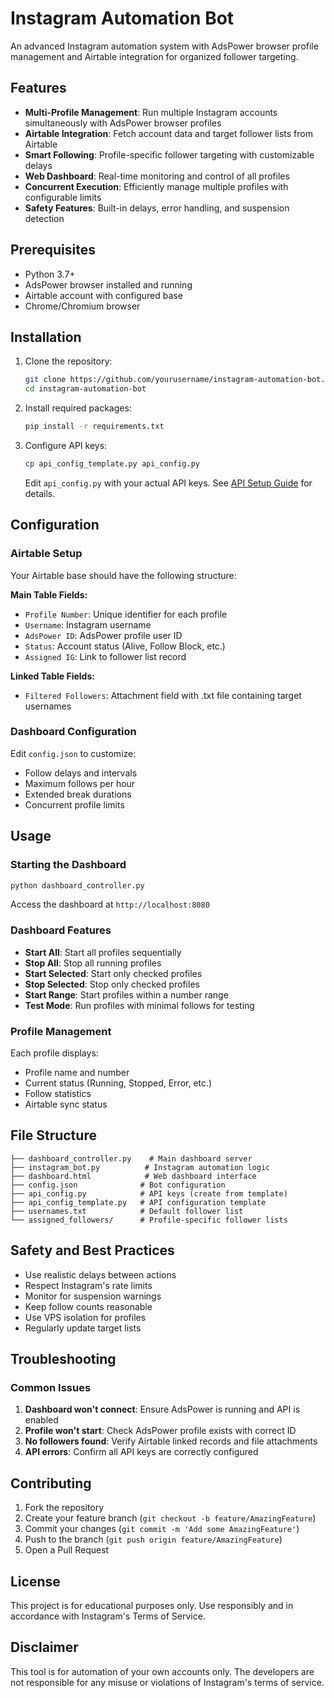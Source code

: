 # Instagram Automation Bot

An advanced Instagram automation system with AdsPower browser profile management and Airtable integration for organized follower targeting.

## Features

- **Multi-Profile Management**: Run multiple Instagram accounts simultaneously with AdsPower browser profiles
- **Airtable Integration**: Fetch account data and target follower lists from Airtable
- **Smart Following**: Profile-specific follower targeting with customizable delays
- **Web Dashboard**: Real-time monitoring and control of all profiles
- **Concurrent Execution**: Efficiently manage multiple profiles with configurable limits
- **Safety Features**: Built-in delays, error handling, and suspension detection

## Prerequisites

- Python 3.7+
- AdsPower browser installed and running
- Airtable account with configured base
- Chrome/Chromium browser

## Installation

1. Clone the repository:
   ```bash
   git clone https://github.com/yourusername/instagram-automation-bot.git
   cd instagram-automation-bot
   ```

2. Install required packages:
   ```bash
   pip install -r requirements.txt
   ```

3. Configure API keys:
   ```bash
   cp api_config_template.py api_config.py
   ```
   Edit `api_config.py` with your actual API keys. See [API Setup Guide](README_API_SETUP.md) for details.

## Configuration

### Airtable Setup

Your Airtable base should have the following structure:

**Main Table Fields:**
- `Profile Number`: Unique identifier for each profile
- `Username`: Instagram username
- `AdsPower ID`: AdsPower profile user ID
- `Status`: Account status (Alive, Follow Block, etc.)
- `Assigned IG`: Link to follower list record

**Linked Table Fields:**
- `Filtered Followers`: Attachment field with .txt file containing target usernames

### Dashboard Configuration

Edit `config.json` to customize:
- Follow delays and intervals
- Maximum follows per hour
- Extended break durations
- Concurrent profile limits

## Usage

### Starting the Dashboard

```bash
python dashboard_controller.py
```

Access the dashboard at `http://localhost:8080`

### Dashboard Features

- **Start All**: Start all profiles sequentially
- **Stop All**: Stop all running profiles
- **Start Selected**: Start only checked profiles
- **Stop Selected**: Stop only checked profiles
- **Start Range**: Start profiles within a number range
- **Test Mode**: Run profiles with minimal follows for testing

### Profile Management

Each profile displays:
- Profile name and number
- Current status (Running, Stopped, Error, etc.)
- Follow statistics
- Airtable sync status

## File Structure

```
├── dashboard_controller.py    # Main dashboard server
├── instagram_bot.py          # Instagram automation logic
├── dashboard.html            # Web dashboard interface
├── config.json              # Bot configuration
├── api_config.py            # API keys (create from template)
├── api_config_template.py   # API configuration template
├── usernames.txt            # Default follower list
└── assigned_followers/      # Profile-specific follower lists
```

## Safety and Best Practices

- Use realistic delays between actions
- Respect Instagram's rate limits
- Monitor for suspension warnings
- Keep follow counts reasonable
- Use VPS isolation for profiles
- Regularly update target lists

## Troubleshooting

### Common Issues

1. **Dashboard won't connect**: Ensure AdsPower is running and API is enabled
2. **Profile won't start**: Check AdsPower profile exists with correct ID
3. **No followers found**: Verify Airtable linked records and file attachments
4. **API errors**: Confirm all API keys are correctly configured

## Contributing

1. Fork the repository
2. Create your feature branch (`git checkout -b feature/AmazingFeature`)
3. Commit your changes (`git commit -m 'Add some AmazingFeature'`)
4. Push to the branch (`git push origin feature/AmazingFeature`)
5. Open a Pull Request

## License

This project is for educational purposes only. Use responsibly and in accordance with Instagram's Terms of Service.

## Disclaimer

This tool is for automation of your own accounts only. The developers are not responsible for any misuse or violations of Instagram's terms of service.